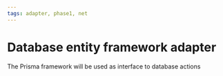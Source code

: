 ```yaml
---
tags: adapter, phase1, net
---
```


# Database entity framework adapter

The Prisma framework will be used as interface to database actions

